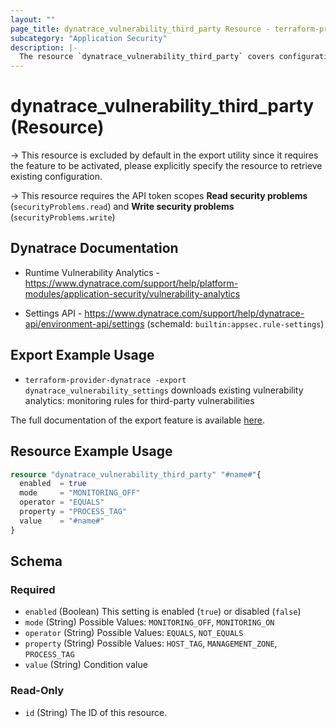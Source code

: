 ```yaml
---
layout: ""
page_title: dynatrace_vulnerability_third_party Resource - terraform-provider-dynatrace"
subcategory: "Application Security"
description: |-
  The resource `dynatrace_vulnerability_third_party` covers configuration for vulnerability analytics: monitoring rules for third-party vulnerabilities 
---
```


# dynatrace_vulnerability_third_party (Resource)

-> This resource is excluded by default in the export utility since it requires the feature to be activated, please explicitly specify the resource to retrieve existing configuration.

-> This resource requires the API token scopes **Read security problems** (`securityProblems.read`) and **Write security problems** (`securityProblems.write`)

## Dynatrace Documentation

- Runtime Vulnerability Analytics - https://www.dynatrace.com/support/help/platform-modules/application-security/vulnerability-analytics

- Settings API - https://www.dynatrace.com/support/help/dynatrace-api/environment-api/settings (schemaId: `builtin:appsec.rule-settings`)

## Export Example Usage

- `terraform-provider-dynatrace -export dynatrace_vulnerability_settings` downloads existing vulnerability analytics: monitoring rules for third-party vulnerabilities 

The full documentation of the export feature is available [here](https://registry.terraform.io/providers/dynatrace-oss/dynatrace/latest/docs/guides/export-v2).

## Resource Example Usage

```terraform
resource "dynatrace_vulnerability_third_party" "#name#"{
  enabled  = true
  mode     = "MONITORING_OFF"
  operator = "EQUALS"
  property = "PROCESS_TAG"
  value    = "#name#"
}
```

<!-- schema generated by tfplugindocs -->
## Schema

### Required

- `enabled` (Boolean) This setting is enabled (`true`) or disabled (`false`)
- `mode` (String) Possible Values: `MONITORING_OFF`, `MONITORING_ON`
- `operator` (String) Possible Values: `EQUALS`, `NOT_EQUALS`
- `property` (String) Possible Values: `HOST_TAG`, `MANAGEMENT_ZONE`, `PROCESS_TAG`
- `value` (String) Condition value

### Read-Only

- `id` (String) The ID of this resource.
 
